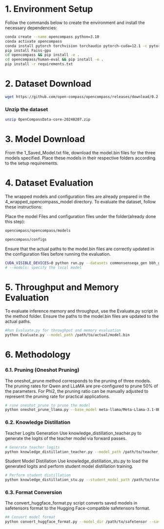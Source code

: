 # 1. Environment Setup

Follow the commands below to create the environment and install the necessary dependencies:


```bash
conda create --name opencompass python=3.10 
conda activate opencompass
conda install pytorch torchvision torchaudio pytorch-cuda=12.1 -c pytorch -c nvidia
pip install Faiss-gpu
cd opencompass && pip install -e .
cd opencompass/human-eval && pip install -e .
pip install -r requirements.txt
```

# 2. Dataset Download

```bash
wget https://github.com/open-compass/opencompass/releases/download/0.2.2.rc1/OpenCompassData-core-20240207.zip
```

### Unzip the dataset
```bash 
unzip OpenCompassData-core-20240207.zip
```

# 3. Model Download
From the 1_Saved_Model.txt file, download the model.bin files for the three models specified. Place these models in their respective folders according to the setup requirements.

# 4. Dataset Evaluation
The wrapped models and configuration files are already prepared in the 4_wrapped_opencompass_model directory. To evaluate the dataset, follow these instructions:

Place the model Files and configuration files under the folder(already done this step):
```bash
opencompass/opencompass/models

opencompass/configs
```
Ensure that the actual paths to the model.bin files are correctly updated in the configuration files before running the evaluation.
```bash
CUDA_VISIBLE_DEVICES=0 python run.py --datasets commonsenseqa_gen bbh_gen gsm8k_gen humaneval_gen FewCLUE_chid_gen truthfulqa_gen --hf-num-gpus 1 --hf-type base --models custom_model_config --debug --model-kwargs device_map='auto' trust_remote_code=True
# --models: specify the local model
```

# 5. Throughput and Memory Evaluation
To evaluate inference memory and throughput, use the Evaluate.py script in the method folder. Ensure the paths to the model.bin files are updated to the actual paths.

```bash
#Run Evaluate.py for throughput and memory evaluation
python Evaluate.py --model_path /path/to/actual/model.bin
```

# 6. Methodology
### 6.1. Pruning (Oneshot Pruning)
The oneshot_prune method corresponds to the pruning of three models. The pruning rates for Qwen and LLaMA are pre-configured to prune 50% of the parameters. For Phi2, the pruning ratio can be manually adjusted to represent the pruning rate for practical applications.

```bash
# rune oneshot_prune to prune the model
python oneshot_prune_llama.py --base_model meta-llama/Meta-Llama-3.1-8B-Instruct --prune_metric wanda_sp --seq_len 256 --output_path your_output_path
```


### 6.2. Knowledge Distillation
Teacher Logits Generation
Use knowledge_distillation_teacher.py to generate the logits of the teacher model via forward passes.

```bash
# Generate teacher logits
python knowledge_distillation_teacher.py --model_path /path/to/teacher_model --output_dir /path/to/output/logits
```

Student Model Distillation
Use knowledge_distillation_stu.py to load the generated logits and perform student model distillation training.

```bash
# Perform student distillation
python knowledge_distillation_stu.py --student_model_path /path/to/student_model --teacher_logits_dir /path/to/logits --output_dir /path/to/output/student_model
```

### 6.3. Format Conversion
The convert_huggface_format.py script converts saved models in safetensors format to the Hugging Face-compatible safetensors format.

```bash
## Convert model format
python convert_huggface_format.py --model_dir /path/to/safetensor --save_dir /path/to/hugging
